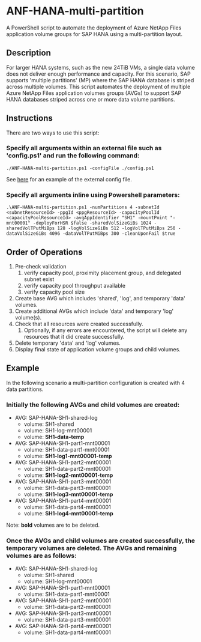 # ANF-HANA-multi-partition
A PowerShell script to automate the deployment of Azure NetApp Files application volume groups for SAP HANA using a multi-partition layout.

## Description
For larger HANA systems, such as the new 24TiB VMs, a single data volume does not deliver enough performance and capacity. For this scenario, SAP supports 'multiple partitions' (MP) where the SAP HANA database is striped across multiple volumes. This script automates the deployment of multiple Azure NetApp Files application volumes groups (AVGs) to support SAP HANA databases striped across one or more data volume partitions.

## Instructions

There are two ways to use this script:

### Specify all arguments within an external file such as 'config.ps1' and run the following command:
    ./ANF-HANA-multi-partition.ps1 -configFile ./config.ps1

See [here](https://github.com/ANFTechTeam/ANF-HANA-multi-partition/blob/main/config.ps1.sample) for an example of the external config file.

### Specify all arguments inline using Powershell parameters:
    .\ANF-HANA-multi-partition.ps1 -numPartitions 4 -subnetId <subnetResourceId> -ppgId <ppgResourceId> -capacityPoolId <capacityPoolResourceId> -avgAppIdentifier "SH1" -mountPoint "-mnt00001" -deployForHSR $false -sharedVolSizeGiBs 1024 -sharedVolTPutMiBps 128 -logVolSizeGiBs 512 -logVolTPutMiBps 250 -dataVolSizeGiBs 4096 -dataVolTPutMiBps 300 -cleanUponFail $true

## Order of Operations
1. Pre-check validation
    1. verify capacity pool, proximity placement group, and delegated subnet exist
    1. verify capacity pool throughput available
    1. verify capacity pool size
1. Create base AVG which includes 'shared', 'log', and temporary 'data' volumes.
1. Create additional AVGs which include 'data' and temporary 'log' volume(s).
1. Check that all resources were created successfully.
    1. Optionally, if any errors are encountered, the script will delete any resources that it did create successfully.
1. Delete temporary 'data' and 'log' volumes.
1. Display final state of application volume groups and child volumes.

## Example
In the following scenario a multi-partition configuration is created with 4 data partitions.

### Initially the following AVGs and child volumes are created:
- AVG: SAP-HANA-SH1-shared-log
    - volume: SH1-shared
    - volume: SH1-log-mnt00001
    - volume: **SH1-data-temp**
- AVG: SAP-HANA-SH1-part1-mnt00001
    - volume: SH1-data-part1-mnt00001
    - volume: **SH1-log1-mnt00001-temp**
- AVG: SAP-HANA-SH1-part2-mnt00001
    - volume: SH1-data-part2-mnt00001
    - volume: **SH1-log2-mnt00001-temp**
- AVG: SAP-HANA-SH1-part3-mnt00001
    - volume: SH1-data-part3-mnt00001
    - volume: **SH1-log3-mnt00001-temp**
- AVG: SAP-HANA-SH1-part4-mnt00001
    - volume: SH1-data-part4-mnt00001
    - volume: **SH1-log4-mnt00001-temp**

Note: **bold** volumes are to be deleted.

### Once the AVGs and child volumes are created successfully, the temporary volumes are deleted. The AVGs and remaining volumes are as follows:
- AVG: SAP-HANA-SH1-shared-log
    - volume: SH1-shared
    - volume: SH1-log-mnt00001
- AVG: SAP-HANA-SH1-part1-mnt00001
    - volume: SH1-data-part1-mnt00001
- AVG: SAP-HANA-SH1-part2-mnt00001
    - volume: SH1-data-part2-mnt00001
- AVG: SAP-HANA-SH1-part3-mnt00001
    - volume: SH1-data-part3-mnt00001 
- AVG: SAP-HANA-SH1-part4-mnt00001
    - volume: SH1-data-part4-mnt00001